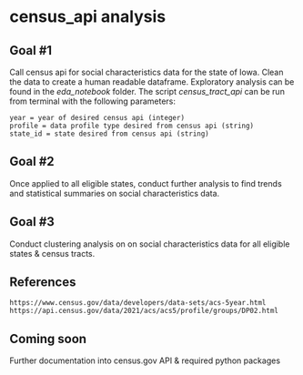# census_api analysis

## Goal #1

Call census api for social characteristics data for the state of Iowa. Clean the data to create a human readable dataframe. Exploratory analysis can be found in the _eda_notebook_ folder. The script _census_tract_api_ can be run from terminal with the following parameters:

```
year = year of desired census api (integer)
profile = data profile type desired from census api (string)
state_id = state desired from census api (string)
```

## Goal #2
Once applied to all eligible states, conduct further analysis to find trends and statistical summaries on social characteristics data.

## Goal #3
Conduct clustering analysis on on social characteristics data for all eligible states & census tracts.

## References
```
https://www.census.gov/data/developers/data-sets/acs-5year.html
https://api.census.gov/data/2021/acs/acs5/profile/groups/DP02.html
```

## Coming soon

Further documentation into census.gov API & required python packages


